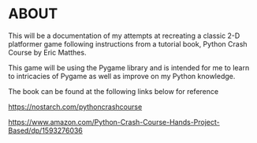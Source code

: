 # ABOUT
This will be a documentation of my attempts at recreating a classic 2-D platformer game following instructions from a tutorial book, Python Crash Course by Eric Matthes.

This game will be using the Pygame library and is intended for me to learn to intricacies of Pygame as well as improve on my Python knowledge.


The book can be found at the following links below for reference

https://nostarch.com/pythoncrashcourse

https://www.amazon.com/Python-Crash-Course-Hands-Project-Based/dp/1593276036

